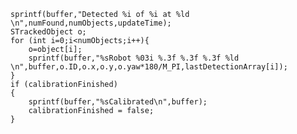 	sprintf(buffer,"Detected %i of %i at %ld \n",numFound,numObjects,updateTime);
	STrackedObject o;
	for (int i=0;i<numObjects;i++){
		o=object[i];
		sprintf(buffer,"%sRobot %03i %.3f %.3f %.3f %ld \n",buffer,o.ID,o.x,o.y,o.yaw*180/M_PI,lastDetectionArray[i]);
	}
	if (calibrationFinished)
	{
		sprintf(buffer,"%sCalibrated\n",buffer);
		calibrationFinished = false;
	}